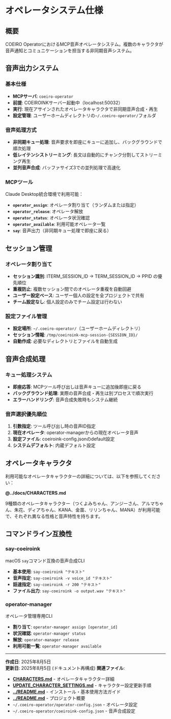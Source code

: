 # オペレータシステム仕様

## 概要
COEIRO OperatorにおけるMCP音声オペレータシステム。複数のキャラクタが音声通知とコミュニケーションを担当する非同期音声システム。

## 音声出力システム

### 基本仕様
- **MCPサーバ**: `coeiro-operator`
- **前提**: COEIROINKサーバー起動中（localhost:50032）
- **実行**: 現在アサインされたオペレータキャラクタで非同期音声合成・再生
- **設定管理**: ユーザーホームディレクトリの`~/.coeiro-operator/`フォルダ

### 音声処理方式
- **非同期キュー処理**: 音声要求を即座にキューに追加し、バックグラウンドで順次処理
- **低レイテンシストリーミング**: 長文は自動的にチャンク分割してストリーミング再生
- **並列音声合成**: バッファサイズ3での並列処理で高速化

### MCPツール
Claude Desktop統合環境で利用可能：
- **`operator_assign`**: オペレータ割り当て（ランダムまたは指定）
- **`operator_release`**: オペレータ解放
- **`operator_status`**: オペレータ状況確認
- **`operator_available`**: 利用可能オペレータ一覧
- **`say`**: 音声出力（非同期キュー処理で即座に戻る）

## セッション管理

### オペレータ割り当て
- **セッション識別**: ITERM_SESSION_ID → TERM_SESSION_ID → PPID の優先順位
- **重複防止**: 複数セッション間でのオペレータ重複を自動回避
- **ユーザー設定ベース**: ユーザー個人の設定を全プロジェクトで共有
- **チーム設定なし**: 個人設定のみでチーム設定は行わない

### 設定ファイル管理
- **設定場所**: `~/.coeiro-operator/`（ユーザーホームディレクトリ）
- **セッション情報**: `/tmp/coeiroink-mcp-session-{SESSION_ID}/`
- **自動作成**: 必要なディレクトリとファイルを自動生成

## 音声合成処理

### キュー処理システム
- **即座応答**: MCPツール呼び出しは音声キューに追加後即座に戻る
- **バックグラウンド処理**: 実際の音声合成・再生は別プロセスで順次実行
- **エラーハンドリング**: 音声合成失敗時もシステム継続

### 音声選択優先順位
1. **引数指定**: ツール呼び出し時の音声ID指定
2. **現在オペレータ**: operator-managerからの現在オペレータ音声
3. **設定ファイル**: coeiroink-config.jsonのdefault設定
4. **システムデフォルト**: 内蔵デフォルト設定

## オペレータキャラクタ

利用可能なオペレータキャラクターの詳細については、以下を参照してください：

**@../docs/CHARACTERS.md**

9種類のオペレータキャラクター（つくよみちゃん、アンジーさん、アルマちゃん、朱花、ディアちゃん、KANA、金苗、リリンちゃん、MANA）が利用可能で、それぞれ異なる性格と音声特性を持ちます。

## コマンドライン互換性

### say-coeiroink
macOS `say`コマンド互換の音声合成CLI
- **基本使用**: `say-coeiroink "テキスト"`
- **音声指定**: `say-coeiroink -v voice_id "テキスト"`
- **話速指定**: `say-coeiroink -r 200 "テキスト"`
- **ファイル出力**: `say-coeiroink -o output.wav "テキスト"`

### operator-manager
オペレータ管理専用CLI
- **割り当て**: `operator-manager assign [operator_id]`
- **状況確認**: `operator-manager status`
- **解放**: `operator-manager release`
- **利用可能一覧**: `operator-manager available`

---
**作成日**: 2025年8月5日  
**更新日**: 2025年8月5日 (ドキュメント再構成)
**関連ファイル**: 
- **[CHARACTERS.md](../docs/CHARACTERS.md)** - オペレータキャラクター詳細
- **[UPDATE_CHARACTER_SETTINGS.md](UPDATE_CHARACTER_SETTINGS.md)** - キャラクター設定更新手順
- **[../README.md](../README.md)** - インストール・基本使用方法ガイド
- **[../README.md](../README.md)** - プロジェクト概要
- `~/.coeiro-operator/operator-config.json` - オペレータ設定
- `~/.coeiro-operator/coeiroink-config.json` - 音声合成設定